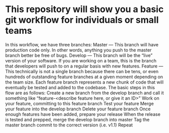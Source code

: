 # This repository will show you a basic git workflow for individuals or small teams

In this workflow, we have three branches:
Master — This branch will have production code only. In other words, anything you push to the master branch better be free of bugs.
Develop — This branch will be the “live” version of your software. If you are working on a team, this is the branch that developers will push to on a regular basis with new features.
Feature — This technically is not a single branch because there can be tens, or even hundreds of outstanding feature branches at a given moment depending on the team size. Each feature branch represents a new chunk of code that will eventually be tested and added to the codebase.
The basic steps in this flow are as follows:
Create a new branch from the develop branch and call it something like “feature-<describe feature here, or give it an ID>”
Work on your feature, committing to this feature branch
Test your feature
Merge your feature into the develop branch
Delete your feature branch
Once enough features have been added, prepare your release
When the release is tested and prepped, merge the develop branch into master
Tag the master branch commit to the correct version (i.e. v1.1)
Repeat

